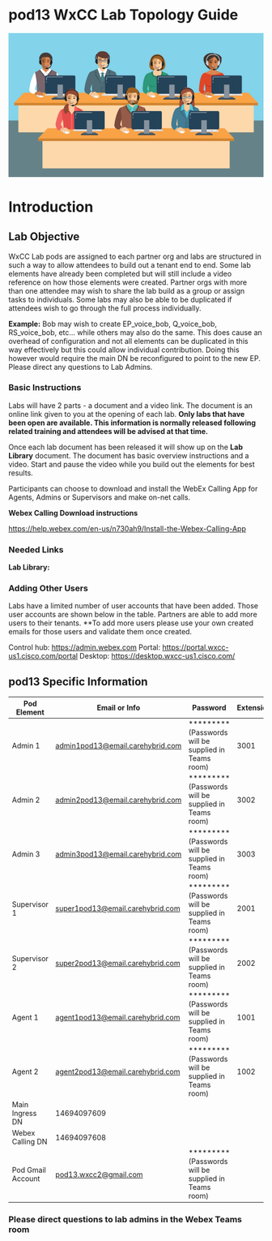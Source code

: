# pod13 WxCC Lab Topology Guide 

![description](/images/webexcclab.jpg)



# Introduction

## Lab Objective

WxCC Lab pods are assigned to each partner org and labs are structured in such a way to allow attendees to build out a tenant end to end.  Some lab elements have already been completed but will still include a video reference on how those elements were created.  Partner orgs with more than one attendee may wish to share the lab build as a group or assign tasks to individuals.  Some labs may also be able to be duplicated if attendees wish to go through the full process individually.

**Example:**
Bob may wish to create EP_voice_bob, Q_voice_bob, RS_voice_bob, etc... while others may also do the same.  This does cause an overhead of configuration and not all elements can be duplicated in this way effectively but this could allow individual contribution.  Doing this however would require the main DN be reconfigured to point to the new EP. Please direct any questions to Lab Admins.

### Basic Instructions

Labs will have 2 parts - a document and a video link.  The document is an online link given to you at the opening of each lab.  **Only labs that have been open are available.  This information is normally released following related training and attendees will be advised at that time.**

Once each lab document has been released it will show up on the **Lab Library** document.  The document has basic overview instructions and a video.  Start and pause the video while you build out the elements for best results.

Participants can choose to download and install the WebEx Calling App for Agents, Admins or Supervisors and make on-net calls.

**Webex Calling Download instructions**

https://help.webex.com/en-us/n730ah9/Install-the-Webex-Calling-App

### Needed Links 
**Lab Library:**  

### Adding Other Users
Labs have a limited number of user accounts that have been added.  Those user accounts are shown below in the table.  Partners are able to add more users to their tenants.
**To add more users please use your own created emails for those users and validate them once created.
 

Control hub: https://admin.webex.com
Portal: https://portal.wxcc-us1.cisco.com/portal
Desktop: https://desktop.wxcc-us1.cisco.com/

## pod13 Specific Information

| Pod Element        | Email or Info                   | Password  | Extension |
|--------------------|---------------------------------|-----------|-----------|
| Admin 1            | admin1pod13@email.carehybrid.com | ********* (Passwords will be supplied in Teams room) | 3001      |
| Admin 2            | admin2pod13@email.carehybrid.com | ********* (Passwords will be supplied in Teams room) | 3002      |
| Admin 3            | admin3pod13@email.carehybrid.com | ********* (Passwords will be supplied in Teams room) | 3003      |
| Supervisor 1       | super1pod13@email.carehybrid.com | ********* (Passwords will be supplied in Teams room) | 2001      |
| Supervisor 2       | super2pod13@email.carehybrid.com | ********* (Passwords will be supplied in Teams room) | 2002      |
| Agent 1            | agent1pod13@email.carehybrid.com | ********* (Passwords will be supplied in Teams room) | 1001      |
| Agent 2            | agent2pod13@email.carehybrid.com | ********* (Passwords will be supplied in Teams room) | 1002      |
| Main Ingress DN | 14694097609                     |           |           |
| Webex Calling DN | 14694097608                     |           |           |
| Pod Gmail Account  | pod13.wxcc2@gmail.com            | ********* (Passwords will be supplied in Teams room) |           |

### Please direct questions to lab admins in the Webex Teams room




